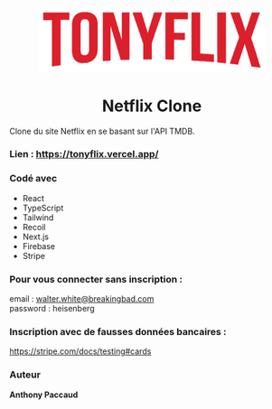 <h1 align="center">
  <img title="Tonyflix" src="public\tonyflix.png" alt="Tonyflix Logo" width="400" />
  <br>
  <br>
  Netflix Clone
</h1>

Clone du site Netflix en se basant sur l'API TMDB.

### Lien : https://tonyflix.vercel.app/

### Codé avec

* React
* TypeScript
* Tailwind
* Recoil
* Next.js
* Firebase
* Stripe

### Pour vous connecter sans inscription :
email : walter.white@breakingbad.com<br>
password : heisenberg

### Inscription avec de fausses données bancaires :
https://stripe.com/docs/testing#cards

### Auteur

**Anthony Paccaud**